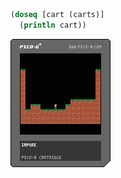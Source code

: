 ```clojure
(doseq [cart (carts)] 
  (println cart))
```
[![wip](./carts/wip.p8.png)](./carts/wip.html)
